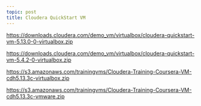 ```yaml
---
topic: post
title: Cloudera QuickStart VM
---
```


<https://downloads.cloudera.com/demo_vm/virtualbox/cloudera-quickstart-vm-5.13.0-0-virtualbox.zip>

<https://downloads.cloudera.com/demo_vm/virtualbox/cloudera-quickstart-vm-5.4.2-0-virtualbox.zip>

<https://s3.amazonaws.com/trainingvms/Cloudera-Training-Coursera-VM-cdh5.13.3c-virtualbox.zip>

<https://s3.amazonaws.com/trainingvms/Cloudera-Training-Coursera-VM-cdh5.13.3c-vmware.zip>
